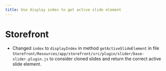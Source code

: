 ```yaml
---
title: Use display index to get active slide element
---
```

# Storefront
* Changed `index` to `displayIndex` in method `getActiveSlideElement` in file `Storefront/Resources/app/storefront/src/plugin/slider/base-slider.plugin.js` to consider cloned slides and return the correct active slide element.
